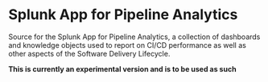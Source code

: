 # Splunk App for Pipeline Analytics
Source for the Splunk App for Pipeline Analytics, a collection of dashboards and knowledge objects used to report on CI/CD performance as well as other aspects of the Software Delivery Lifecycle.

**This is currently an experimental version and is to be used as such**

